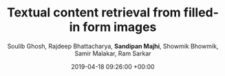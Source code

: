 ---
title:  "Textual content retrieval from filled-in form images"
date:   2019-04-18 09:26:00 +00:00
image: /publications/images/project-image.jpg
image_onhover: /publications/images/project-image-on-hover.jpg
author: "Soulib Ghosh, Rajdeep Bhattacharya, <strong>Sandipan Majhi</strong>, Showmik Bhowmik, Samir Malakar, Ram Sarkar"
authors: "Soulib Ghosh, Rajdeep Bhattacharya, <strong>Sandipan Majhi</strong>, Showmik Bhowmik, Samir Malakar, Ram Sarkar"
venue: "ICVGIP"
---